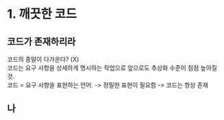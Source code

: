 # 1. 깨끗한 코드

## 코드가 존재하리라

코드의 종말이 다가온다? \(X\)  
코드는 요구 사항을 상세하게 명시하는 작업으로 앞으로도 추상화 수준이 점점 높아질 것.  
코드 = 요구 사항을 표현하는 언어. -&gt; 정밀한 표현이 필요함 -&gt; 코드는 항상 존재

## 나


